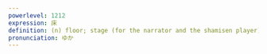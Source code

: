 ```yaml
---
powerlevel: 1212
expression: 床
definition: (n) floor; stage (for the narrator and the shamisen player); dining platform built across a river; (P)
pronunciation: ゆか
---
```

